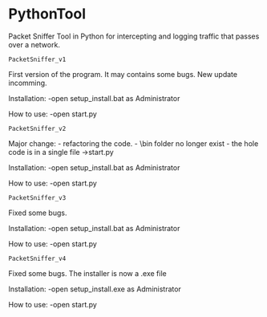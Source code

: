 # PythonTool
Packet Sniffer Tool in Python for intercepting and logging traffic that passes over a network.

	PacketSniffer_v1

First version of the program. It may contains some bugs. New update incomming.

Installation:
	-open setup_install.bat as Administrator

How to use:
	-open start.py
  
  
	PacketSniffer_v2

Major change: 
	- refactoring the code. 
	- \bin folder no longer exist
	- the hole code is in a single file ->start.py

Installation:
	-open setup_install.bat as Administrator

How to use:
	-open start.py
  
  
	PacketSniffer_v3 

Fixed some bugs.

Installation:
	-open setup_install.bat as Administrator

How to use:
	-open start.py


 	PacketSniffer_v4  
	
Fixed some bugs. The installer is now a .exe file

Installation:
	-open setup_install.exe as Administrator

How to use:
	-open start.py
